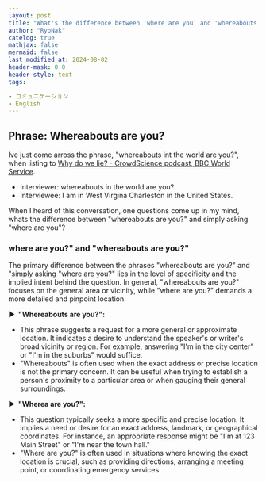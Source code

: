```yaml
---
layout: post
title: "What's the difference between 'where are you' and 'whereabouts are you?'"
author: "RyoNak"
catelog: true
mathjax: false
mermaid: false
last_modified_at: 2024-08-02
header-mask: 0.0
header-style: text
tags:

- コミュニケーション
- English
---
```


## Phrase: Whereabouts are you?

Ive just come arross the phrase, "whereabouts int the world are you?", when listing to
[Why do we lie? - CrowdScience podcast, BBC World Service](https://www.youtube.com/watch?v=0LCgem1OAcE&t=416s).

- Interviewer: whereabouts in the world are you?
- Interviewee: I am in West Virgina Charleston in the United States.

When I heard of this conversation, one questions come up in my mind, whats the difference 
between "whereabouts are you?" and simply asking "where are you"?


###  where are you?" and "whereabouts are you?"

The primary difference between the phrases "whereabouts are you?" and "simply asking "where are you?" lies in the level of specificity and the implied intent behind the question. In general, "whereabouts are you?" focuses on the general area or vicinity, while "where are you?" demands a more detailed and pinpoint location.

<strong > &#9654;&nbsp; "Whereabouts are you?":</strong>

- This phrase suggests a request for a more general or approximate location. It indicates a desire to understand the speaker's or writer's broad vicinity or region. For example, answering "I'm in the city center" or "I'm in the suburbs" would suffice.
- "Whereabouts" is often used when the exact address or precise location is not the primary concern. It can be useful when trying to establish a person's proximity to a particular area or when gauging their general surroundings.

<strong > &#9654;&nbsp; "Wherea are you?":</strong>

- This question typically seeks a more specific and precise location. It implies a need or desire for an exact address, landmark, or geographical coordinates. For instance, an appropriate response might be "I'm at 123 Main Street" or "I'm near the town hall."
- "Where are you?" is often used in situations where knowing the exact location is crucial, such as providing directions, arranging a meeting point, or coordinating emergency services.